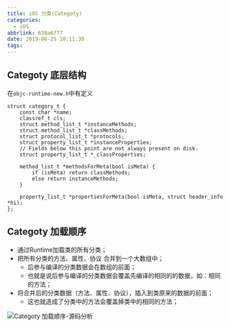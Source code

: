 ```yaml
---
title: iOS 分类(Categoty)
categories:
  - iOS
abbrlink: 638a6f77
date: 2019-06-25 10:11:30
tags:
---
```


## Categoty 底层结构

在`objc-runtime-new.h`中有定义
```objc
struct category_t {
    const char *name;
    classref_t cls;
    struct method_list_t *instanceMethods;
    struct method_list_t *classMethods;
    struct protocol_list_t *protocols;
    struct property_list_t *instanceProperties;
    // Fields below this point are not always present on disk.
    struct property_list_t *_classProperties;

    method_list_t *methodsForMeta(bool isMeta) {
        if (isMeta) return classMethods;
        else return instanceMethods;
    }

    property_list_t *propertiesForMeta(bool isMeta, struct header_info *hi);
};
```
<!-- more -->

## Categoty 加载顺序

- 通过Runtime加载类的所有分类；
- 把所有分类的方法、属性、协议 合并到一个大数组中；
    - 后参与编译的分类数据会在数组的前面；
    - 也就是说后参与编译的分类数据会覆盖先编译的相同的的数据，如：相同的方法；
- 将合并后的分类数据（方法、属性、协议），插入到类原来的数据的前面；
    - 这也就造成了分类中的方法会覆盖掉类中的相同的方法；

![Categoty 加载顺序-源码分析](https://cdn.jsdelivr.net/gh/yotrolz/image@master/blog/category加载流程图.png)
